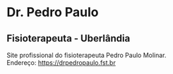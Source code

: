 # Dr. Pedro Paulo 

## Fisioterapeuta - Uberlândia

Site profissional do fisioterapeuta Pedro Paulo Molinar.  
Endereço: https://drpedropaulo.fst.br